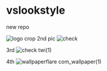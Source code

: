 # vslookstyle
new repo


![logo crop](https://github.com/vlookss/vslookstyle/assets/140504404/6d6f4f17-c99e-4532-a8a8-b784913cf8fa)
2nd pic
![check](https://github.com/vlookss/vslookstyle/assets/140504404/83c5e099-e983-447c-b323-830b2860882f)

3rd
![check twi(1)](https://github.com/vlookss/vslookstyle/assets/140504404/a88211d6-6e18-42e3-88a3-5f8d960fb81a)

4th
![wallpaperflare com_wallpaper(1)](https://github.com/vlookss/vslookstyle/assets/140504404/3d59a11a-d8a3-412f-9b09-732e2df9d81a)
